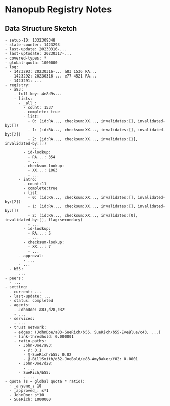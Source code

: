 # Nanopub Registry Notes

## Data Structure Sketch

    - setup-ID: 1332309348
    - state-counter: 1423293
    - last-update: 20230316-...
    - last-uptodate: 20230317-...
    - covered-types: *
    - global-quota: 1000000
    - log:
      - 1423293: 20230316-... a83 1536 RA...
      - 1423292: 20230316-... e77 4521 RA...
      - 1423291: ...
    - registry:
      - a83:
        - full-key: 4e8d9s...
        - lists:
          - _all_:
            - count: 1537
            - complete: true
            - list:
              - 0: (id:RA..., checksum:XX..., invalidates:[], invalidated-by:[])
              - 1: (id:RA..., checksum:XX..., invalidates:[], invalidated-by:[2])
              - 2: (id:RA..., checksum:XX..., invalidates:[1], invalidated-by:[])
              - ...
            - id-lookup:
              - RA...: 354
              - ...
            - checksum-lookup:
              - XX...: 1063
              - ...
          - intro:
            - count:11
            - complete:true
            - list:
              - 0: (id:RA..., checksum:XX..., invalidates:[], invalidated-by:[2])
              - 1: (id:RA..., checksum:XX..., invalidates:[], invalidated-by:[])
              - 2: (id:RA..., checksum:XX..., invalidates:[0], invalidated-by:[], flag:secondary)
              - ...
            - id-lookup:
              - RA...: 5
              - ...
            - checksum-lookup:
              - XX...: 7
              - ...
          - approval:
            - ...
          - ...
      - b55:
        - ...
    - peers:
      - ...
    - setting:
      - current: ...
      - last-update: ...
      - status: completed
      - agents:
        - JohnDoe: a83,d28,c32
        - ...
      - services:
        - ...
      - trust network:
        - edges: (JohnDoe/a83-SueRich/b55, SueRich/b55-EveBlue/c43, ...)
        - link-threshold: 0.000001
        - ratio-paths:
          - John-Doe/a83:
            - @: 0.1
            - @-SueRich/b55: 0.02
            - @-BillSmith/d32-JoeBold/e83-AmyBaker/f02: 0.0001
          - John-Doe/d28:
            - ...
          - SueRich/b55:
            - ...
    - quota (s = global quota * ratio):
      - _anyone_: 10
      - _approved_: s*1
      - JohnDoe: s*10
      - SueRich: 1000000

